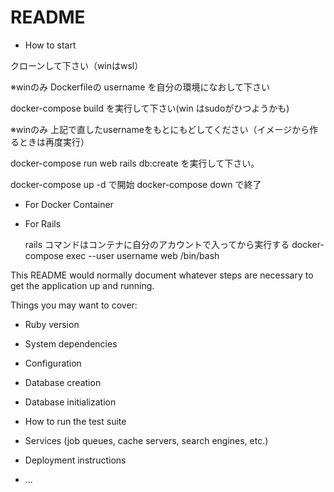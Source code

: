 # README

* How to start

クローンして下さい（winはwsl）

※winのみ
Dockerfileの username を自分の環境になおして下さい

docker-compose build を実行して下さい(win はsudoがひつようかも)

※winのみ
上記で直したusernameをもとにもどしてください（イメージから作るときは再度実行）

 docker-compose run web rails db:create を実行して下さい。

 docker-compose up -d で開始
 docker-compose down  で終了


* For Docker Container


* For Rails
  
  rails コマンドはコンテナに自分のアカウントで入ってから実行する
  docker-compose exec --user username web /bin/bash








This README would normally document whatever steps are necessary to get the
application up and running.

Things you may want to cover:

* Ruby version

* System dependencies

* Configuration

* Database creation

* Database initialization

* How to run the test suite

* Services (job queues, cache servers, search engines, etc.)

* Deployment instructions

* ...

